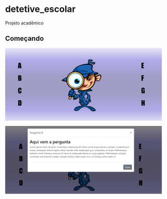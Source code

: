 # detetive_escolar

Projeto acadêmico

## Começando

![alt text](/img/tela1.png)

![alt text](/img/tela2.png)
